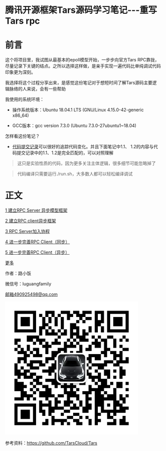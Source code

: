# 腾讯开源框架Tars源码学习笔记---重写Tars rpc

# 前言

这个将项目里，我试图从最基本的epoll模型开始，一步步向官方Tars RPC靠拢，尽量记录下关键的结点。之所以选择这样做，是亲手实现一遍代码比单纯调试代码印象更为深刻。

我选择将这个过程分享出来，是感觉这份笔记对于想短时间了解Tars源码主要逻辑脉络的人来说，会有一些帮助

我使用的系统环境：

* 操作系统版本：Ubuntu 18.04.1 LTS (GNU/Linux 4.15.0-42-generic x86_64)

* GCC版本：gcc version 7.3.0 (Ubuntu 7.3.0-27ubuntu1~18.04) 

怎样看这份笔记？

* [代码提交记录](https://github.com/Myicefrog/learn-tars/commits/master)可以很好的追踪代码变化。并且下面笔记中1.1、 1.2的内容与代码提交记录中的1.1、1.2是完全匹配的，可以对照理解


> 这只是实验性质的代码，因为更多关注主体逻辑，很多细节可能忽略掉了

>  代码编译只需要运行./run.sh，大多数人都可以轻松编译调试


# 正文

[1 建立RPC Server 异步模型框架](https://github.com/Myicefrog/learn-tars/wiki/1-%E5%BB%BA%E7%AB%8BRPC-Server-%E5%BC%82%E6%AD%A5%E6%A8%A1%E5%9E%8B%E6%A1%86%E6%9E%B6)

[2 建立RPC client异步框架](https://github.com/Myicefrog/learn-tars/wiki/2-%E5%BB%BA%E7%AB%8BRPC-client%E5%BC%82%E6%AD%A5%E6%A1%86%E6%9E%B6)

[3 RPC Server加入协程](https://github.com/Myicefrog/learn-tars/wiki/3-RPC-Server%E5%8A%A0%E5%85%A5%E5%8D%8F%E7%A8%8B)

[4 进一步完善RPC Client（同步）](https://github.com/Myicefrog/learn-tars/wiki/4-%E8%BF%9B%E4%B8%80%E6%AD%A5%E5%AE%8C%E5%96%84RPC-Client)

[5 进一步完善RPC Client（异步）](https://github.com/Myicefrog/learn-tars/wiki/5-%E8%BF%9B%E4%B8%80%E6%AD%A5%E5%AE%8C%E5%96%84RPC-Client%EF%BC%88%E5%BC%82%E6%AD%A5%EF%BC%89)

[更多](https://github.com/Myicefrog/learn-tars/wiki)


作者：路小饭  

微信号：luguangfamily 

邮箱490925498@qq.com

![微信](https://github.com/Myicefrog/tars-img/blob/master/img/mmqrcode1544579415883.png)

参考资料：https://github.com/TarsCloud/Tars

